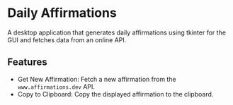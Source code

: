 # Daily Affirmations
A desktop application that generates daily affirmations using tkinter for the GUI and fetches data from an online API.

## Features
+ Get New Affirmation: Fetch a new affirmation from the `www.affirmations.dev` API.
+ Copy to Clipboard: Copy the displayed affirmation to the clipboard.

